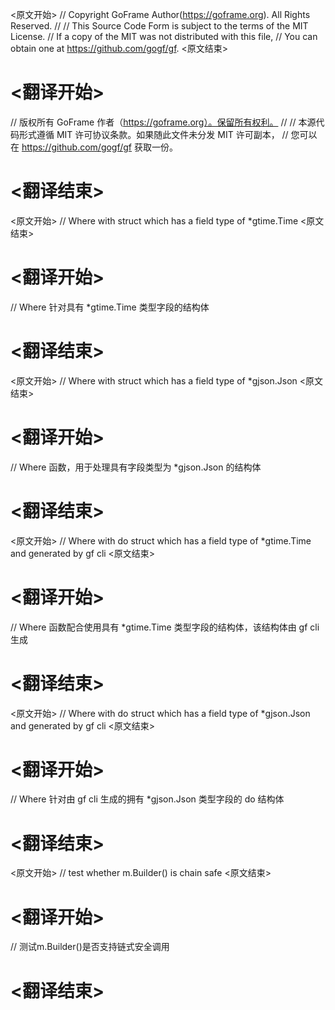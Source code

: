
<原文开始>
// Copyright GoFrame Author(https://goframe.org). All Rights Reserved.
//
// This Source Code Form is subject to the terms of the MIT License.
// If a copy of the MIT was not distributed with this file,
// You can obtain one at https://github.com/gogf/gf.
<原文结束>

# <翻译开始>
// 版权所有 GoFrame 作者（https://goframe.org）。保留所有权利。
//
// 本源代码形式遵循 MIT 许可协议条款。如果随此文件未分发 MIT 许可副本，
// 您可以在 https://github.com/gogf/gf 获取一份。
# <翻译结束>


<原文开始>
// Where with struct which has a field type of *gtime.Time
<原文结束>

# <翻译开始>
// Where 针对具有 *gtime.Time 类型字段的结构体
# <翻译结束>


<原文开始>
// Where with struct which has a field type of *gjson.Json
<原文结束>

# <翻译开始>
// Where 函数，用于处理具有字段类型为 *gjson.Json 的结构体
# <翻译结束>


<原文开始>
// Where with do struct which has a field type of *gtime.Time and generated by gf cli
<原文结束>

# <翻译开始>
// Where 函数配合使用具有 *gtime.Time 类型字段的结构体，该结构体由 gf cli 生成
# <翻译结束>


<原文开始>
// Where with do struct which has a field type of *gjson.Json and generated by gf cli
<原文结束>

# <翻译开始>
// Where 针对由 gf cli 生成的拥有 *gjson.Json 类型字段的 do 结构体
# <翻译结束>


<原文开始>
// test whether m.Builder() is chain safe
<原文结束>

# <翻译开始>
// 测试m.Builder()是否支持链式安全调用
# <翻译结束>

